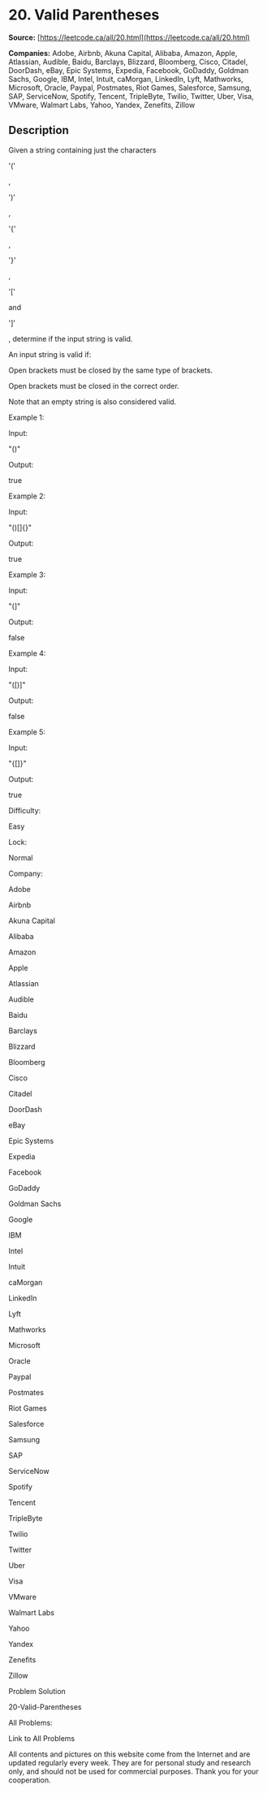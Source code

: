 # 20. Valid Parentheses

**Source:** [https://leetcode.ca/all/20.html](https://leetcode.ca/all/20.html)

**Companies:** Adobe, Airbnb, Akuna Capital, Alibaba, Amazon, Apple, Atlassian, Audible, Baidu, Barclays, Blizzard, Bloomberg, Cisco, Citadel, DoorDash, eBay, Epic Systems, Expedia, Facebook, GoDaddy, Goldman Sachs, Google, IBM, Intel, Intuit, caMorgan, LinkedIn, Lyft, Mathworks, Microsoft, Oracle, Paypal, Postmates, Riot Games, Salesforce, Samsung, SAP, ServiceNow, Spotify, Tencent, TripleByte, Twilio, Twitter, Uber, Visa, VMware, Walmart Labs, Yahoo, Yandex, Zenefits, Zillow

## Description

Given a string containing just the characters

'('

,

')'

,

'{'

,

'}'

,

'['

and

']'

, determine if the input string is valid.

An input string is valid if:

Open brackets must be closed by the same type of brackets.

Open brackets must be closed in the correct order.

Note that an empty string is also considered valid.

Example 1:

Input:

"()"

Output:

true

Example 2:

Input:

"()[]{}"

Output:

true

Example 3:

Input:

"(]"

Output:

false

Example 4:

Input:

"([)]"

Output:

false

Example 5:

Input:

"{[]}"

Output:

true

Difficulty:

Easy

Lock:

Normal

Company:

Adobe

Airbnb

Akuna Capital

Alibaba

Amazon

Apple

Atlassian

Audible

Baidu

Barclays

Blizzard

Bloomberg

Cisco

Citadel

DoorDash

eBay

Epic Systems

Expedia

Facebook

GoDaddy

Goldman Sachs

Google

IBM

Intel

Intuit

caMorgan

LinkedIn

Lyft

Mathworks

Microsoft

Oracle

Paypal

Postmates

Riot Games

Salesforce

Samsung

SAP

ServiceNow

Spotify

Tencent

TripleByte

Twilio

Twitter

Uber

Visa

VMware

Walmart Labs

Yahoo

Yandex

Zenefits

Zillow

Problem Solution

20-Valid-Parentheses

All Problems:

Link to All Problems

All contents and pictures on this website come from the Internet and are updated regularly every week. They are for personal study and research only, and should not be used for commercial purposes. Thank you for your cooperation.

